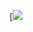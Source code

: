 [![](https://spotify-recently-played-readme.vercel.app/api?user=inoz9pc3jmz6hxgovc7dzrq20&count=4&width=375)
